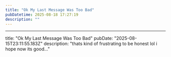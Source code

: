 ```yaml
---
title: "Ok My Last Message Was Too Bad"
pubDatetime: 2025-08-18 17:27:19
description: ""
---
```

---
title: "Ok My Last Message Was Too Bad"
pubDate: "2025-08-15T23:11:55.183Z"
description: "thats kind of frustrating to be honest lol i hope now its good..."
